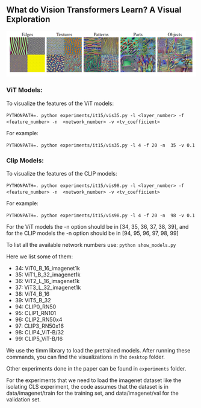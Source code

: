 ## What do Vision Transformers Learn? A Visual Exploration

![Visualizations](readme_images/1.png)

### ViT Models:

To visualize the features of the ViT models:

``
PYTHONPATH=. python experiments/it15/vis35.py -l <layer_number> -f <feature_number> -n  <network_number> -v <tv_coefficient>
``

For example: 

`PYTHONPATH=. python experiments/it15/vis35.py -l 4 -f 20 -n  35 -v 0.1`

### Clip Models:   
To visualize the features of the CLIP models:

``
PYTHONPATH=. python experiments/it15/vis98.py -l <layer_number> -f <feature_number> -n  <network_number> -v <tv_coefficient>
``

For example: 

`PYTHONPATH=. python experiments/it15/vis98.py -l 4 -f 20 -n  98 -v 0.1`




For the ViT models the -n option should be in [34, 35, 36, 37, 38, 39], 
and for the CLIP models the -n option should be in [94, 95, 96, 97, 98, 99]

To list all the available network numbers use:
``python show_models.py``

Here we list some of them:

- 34:     ViT0_B_16_imagenet1k
- 35:     ViT1_B_32_imagenet1k
- 36:     ViT2_L_16_imagenet1k
- 37:     ViT3_L_32_imagenet1k
- 38:     ViT4_B_16
- 39:     ViT5_B_32
- 94:     CLIP0_RN50
- 95:     CLIP1_RN101
- 96:     CLIP2_RN50x4
- 97:     CLIP3_RN50x16
- 98:     CLIP4_ViT-B/32
- 99:     CLIP5_ViT-B/16

We use the timm library to load the pretrained models.
After running these commands, you can find the visualizations in the `desktop` folder.


Other experiments done in the paper can be found in `experiments` folder.

For the experiments that we need to load the imagenet dataset like the isolating CLS experiment, the code 
assumes that the dataset is in data/imagenet/train for the training set, and data/imagenet/val for the validation set.